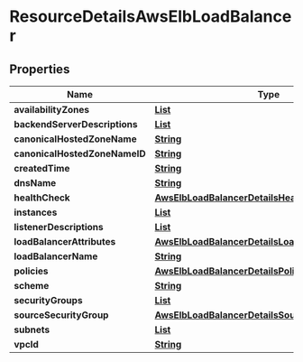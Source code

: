 

# ResourceDetailsAwsElbLoadBalancer


## Properties

| Name | Type | Description | Notes |
|------------ | ------------- | ------------- | -------------|
|**availabilityZones** | [**List**](List.md) |  |  [optional] |
|**backendServerDescriptions** | [**List**](List.md) |  |  [optional] |
|**canonicalHostedZoneName** | [**String**](String.md) |  |  [optional] |
|**canonicalHostedZoneNameID** | [**String**](String.md) |  |  [optional] |
|**createdTime** | [**String**](String.md) |  |  [optional] |
|**dnsName** | [**String**](String.md) |  |  [optional] |
|**healthCheck** | [**AwsElbLoadBalancerDetailsHealthCheck**](AwsElbLoadBalancerDetailsHealthCheck.md) |  |  [optional] |
|**instances** | [**List**](List.md) |  |  [optional] |
|**listenerDescriptions** | [**List**](List.md) |  |  [optional] |
|**loadBalancerAttributes** | [**AwsElbLoadBalancerDetailsLoadBalancerAttributes**](AwsElbLoadBalancerDetailsLoadBalancerAttributes.md) |  |  [optional] |
|**loadBalancerName** | [**String**](String.md) |  |  [optional] |
|**policies** | [**AwsElbLoadBalancerDetailsPolicies**](AwsElbLoadBalancerDetailsPolicies.md) |  |  [optional] |
|**scheme** | [**String**](String.md) |  |  [optional] |
|**securityGroups** | [**List**](List.md) |  |  [optional] |
|**sourceSecurityGroup** | [**AwsElbLoadBalancerDetailsSourceSecurityGroup**](AwsElbLoadBalancerDetailsSourceSecurityGroup.md) |  |  [optional] |
|**subnets** | [**List**](List.md) |  |  [optional] |
|**vpcId** | [**String**](String.md) |  |  [optional] |



